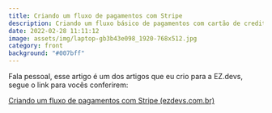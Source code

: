```yaml
---
title: Criando um fluxo de pagamentos com Stripe
description: Criando um fluxo básico de pagamentos com cartão de credito
date: 2022-02-28 11:11:12
image: assets/img/laptop-gb3b43e098_1920-768x512.jpg
category: front
background: "#007bff"
---
```

Fala pessoal, esse artigo é um dos artigos que eu crio para a EZ.devs, segue o link para vocês conferirem:

<!--StartFragment-->

[Criando um fluxo de pagamentos com Stripe (ezdevs.com.br)](https://ezdevs.com.br/fluxo-de-pagamentos-com-str/)

<!--EndFragment-->